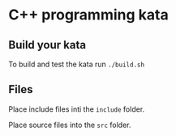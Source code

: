 # C++ programming kata

## Build your kata

To build and test the kata run `./build.sh`

## Files

Place include files inti the `include` folder.

Place source files into the `src` folder.
